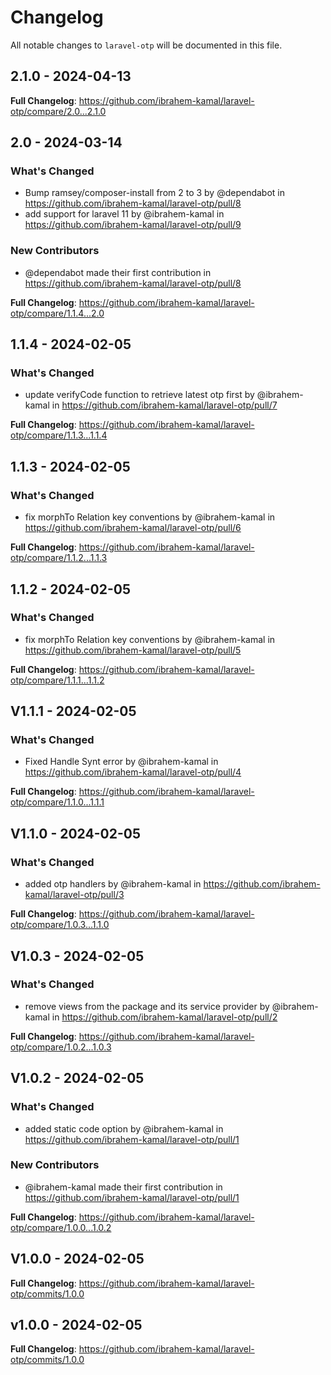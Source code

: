 # Changelog

All notable changes to `laravel-otp` will be documented in this file.

## 2.1.0 - 2024-04-13

**Full Changelog**: https://github.com/ibrahem-kamal/laravel-otp/compare/2.0...2.1.0

## 2.0 - 2024-03-14

### What's Changed

* Bump ramsey/composer-install from 2 to 3 by @dependabot in https://github.com/ibrahem-kamal/laravel-otp/pull/8
* add support for laravel 11 by @ibrahem-kamal in https://github.com/ibrahem-kamal/laravel-otp/pull/9

### New Contributors

* @dependabot made their first contribution in https://github.com/ibrahem-kamal/laravel-otp/pull/8

**Full Changelog**: https://github.com/ibrahem-kamal/laravel-otp/compare/1.1.4...2.0

## 1.1.4 - 2024-02-05

### What's Changed

* update verifyCode function to retrieve latest otp first by @ibrahem-kamal in https://github.com/ibrahem-kamal/laravel-otp/pull/7

**Full Changelog**: https://github.com/ibrahem-kamal/laravel-otp/compare/1.1.3...1.1.4

## 1.1.3 - 2024-02-05

### What's Changed

* fix morphTo Relation key conventions by @ibrahem-kamal in https://github.com/ibrahem-kamal/laravel-otp/pull/6

**Full Changelog**: https://github.com/ibrahem-kamal/laravel-otp/compare/1.1.2...1.1.3

## 1.1.2 - 2024-02-05

### What's Changed

* fix morphTo Relation key conventions by @ibrahem-kamal in https://github.com/ibrahem-kamal/laravel-otp/pull/5

**Full Changelog**: https://github.com/ibrahem-kamal/laravel-otp/compare/1.1.1...1.1.2

## V1.1.1 - 2024-02-05

### What's Changed

* Fixed Handle Synt error by @ibrahem-kamal in https://github.com/ibrahem-kamal/laravel-otp/pull/4

**Full Changelog**: https://github.com/ibrahem-kamal/laravel-otp/compare/1.1.0...1.1.1

## V1.1.0 - 2024-02-05

### What's Changed

* added otp handlers by @ibrahem-kamal in https://github.com/ibrahem-kamal/laravel-otp/pull/3

**Full Changelog**: https://github.com/ibrahem-kamal/laravel-otp/compare/1.0.3...1.1.0

## V1.0.3 - 2024-02-05

### What's Changed

* remove views from the package and its service provider by @ibrahem-kamal in https://github.com/ibrahem-kamal/laravel-otp/pull/2

**Full Changelog**: https://github.com/ibrahem-kamal/laravel-otp/compare/1.0.2...1.0.3

## V1.0.2 - 2024-02-05

### What's Changed

* added static code option by @ibrahem-kamal in https://github.com/ibrahem-kamal/laravel-otp/pull/1

### New Contributors

* @ibrahem-kamal made their first contribution in https://github.com/ibrahem-kamal/laravel-otp/pull/1

**Full Changelog**: https://github.com/ibrahem-kamal/laravel-otp/compare/1.0.0...1.0.2

## V1.0.0 - 2024-02-05

**Full Changelog**: https://github.com/ibrahem-kamal/laravel-otp/commits/1.0.0

## v1.0.0 - 2024-02-05

**Full Changelog**: https://github.com/ibrahem-kamal/laravel-otp/commits/1.0.0
